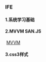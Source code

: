 ### IFE

#### 1.系统学习基础

#### 2.MVVM SAN.JS

​	[MVVM](https://github.com/QingyiHuang/IFE-2018/tree/master/MVVM)

#### 3.css3样式

